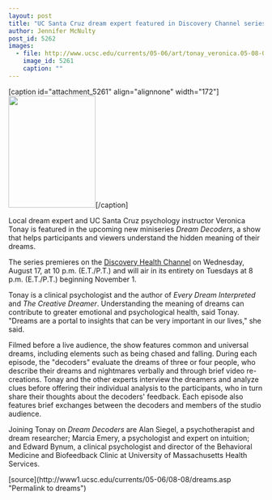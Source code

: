 ```yaml
---
layout: post
title: "UC Santa Cruz dream expert featured in Discovery Channel series"
author: Jennifer McNulty 
post_id: 5262
images:
  - file: http://www.ucsc.edu/currents/05-06/art/tonay_veronica.05-08-08.jpg
    image_id: 5261
    caption: ""
---
```


[caption id="attachment_5261" align="alignnone" width="172"]<a href="http://localhost/mysite/wp-content/uploads/2005/08/tonay_veronica.05-08-08.jpg"><img class="size-full wp-image-5261" src="http://localhost/mysite/wp-content/uploads/2005/08/tonay_veronica.05-08-08.jpg" alt="" width="172" height="221" /></a>[/caption]
<a name="content" id="content"></a>
<p>
  Local dream expert and UC Santa Cruz psychology instructor Veronica Tonay is featured in the upcoming new miniseries <i>Dream Decoders</i>, a show that helps participants and viewers understand the hidden meaning of their dreams.
</p>
<p>
  The series premieres on the <a href="http://www.discoveryhealth.com">Discovery Health Channel</a> on Wednesday, August 17, at 10 p.m. (E.T./P.T.) and will air in its entirety on Tuesdays at 8 p.m. (E.T./P.T.) beginning November 1.
</p>
<p>
  Tonay is a clinical psychologist and the author of <i>Every Dream Interpreted</i> and <i>The Creative Dreamer</i>. Understanding the meaning of dreams can contribute to greater emotional and psychological health, said Tonay. "Dreams are a portal to insights that can be very important in our lives," she said.
</p>
<p>
  Filmed before a live audience, the show features common and universal dreams, including elements such as being chased and falling. During each episode, the "decoders" evaluate the dreams of three or four people, who describe their dreams and nightmares verbally and through brief video re-creations. Tonay and the other experts interview the dreamers and analyze clues before offering their individual analysis to the participants, who in turn share their thoughts about the decoders' feedback. Each episode also features brief exchanges between the decoders and members of the studio audience.
</p>
<p>
  Joining Tonay on <i>Dream Decoders</i> are Alan Siegel, a psychotherapist and dream researcher; Marcia Emery, a psychologist and expert on intuition; and Edward Bynum, a clinical psychologist and director of the Behavioral Medicine and Biofeedback Clinic at University of Massachusetts Health Services.
</p>
[source](http://www1.ucsc.edu/currents/05-06/08-08/dreams.asp "Permalink to dreams")
